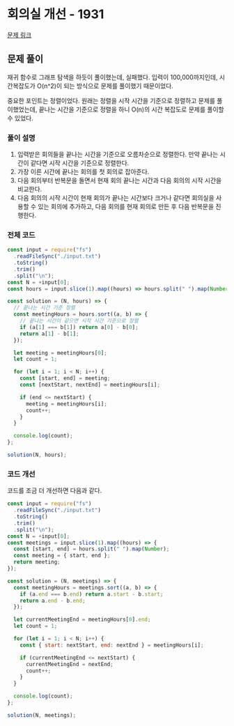 # 회의실 개선 - 1931

[문제 링크](https://www.acmicpc.net/problem/1931)

## 문제 풀이

재귀 함수로 그래프 탐색을 하듯이 풀이했는데, 실패했다. 입력이 100,000까지인데, 시간복잡도가 O(n^2)이 되는 방식으로 문제를 풀이했기 때문이었다.

중요한 포인트는 정렬이었다. 원래는 정렬을 시작 시간을 기준으로 정렬하고 문제를 풀이했었는데, 끝나는 시간을 기준으로 정렬을 하니 O(n)의 시간 복잡도로 문제를 풀이할 수 있었다.

### 풀이 설명

1. 입력받은 회의들을 끝나는 시간을 기준으로 오름차순으로 정렬한다. 만약 끝나는 시간이 같다면 시작 시간을 기준으로 정렬한다.
2. 가장 이른 시간에 끝나는 회의를 첫 회의로 잡아준다.
3. 다음 회의부터 반복문을 돌면서 현재 회의 끝나는 시간과 다음 회의의 시작 시간을 비교한다.
4. 다음 회의의 시작 시간이 현재 회의가 끝나는 시간보다 크거나 같다면 회의실을 사용할 수 있는 회의에 추가하고, 다음 회의를 현재 회의로 만든 후 다음 반복문을 진행한다.

### 전체 코드

```js
const input = require("fs")
  .readFileSync("./input.txt")
  .toString()
  .trim()
  .split("\n");
const N = +input[0];
const hours = input.slice(1).map((hours) => hours.split(" ").map(Number));

const solution = (N, hours) => {
  // 끝나는 시간 기준 정렬
  const meetingHours = hours.sort((a, b) => {
    // 끝나는 시간이 같으면 시작 시간 기준으로 정렬
    if (a[1] === b[1]) return a[0] - b[0];
    return a[1] - b[1];
  });

  let meeting = meetingHours[0];
  let count = 1;

  for (let i = 1; i < N; i++) {
    const [start, end] = meeting;
    const [nextStart, nextEnd] = meetingHours[i];

    if (end <= nextStart) {
      meeting = meetingHours[i];
      count++;
    }
  }

  console.log(count);
};

solution(N, hours);
```

### 코드 개선

코드를 조금 더 개선하면 다음과 같다.

```js
const input = require("fs")
  .readFileSync("./input.txt")
  .toString()
  .trim()
  .split("\n");
const N = +input[0];
const meetings = input.slice(1).map((hours) => {
  const [start, end] = hours.split(" ").map(Number);
  const meeting = { start, end };
  return meeting;
});

const solution = (N, meetings) => {
  const meetingHours = meetings.sort((a, b) => {
    if (a.end === b.end) return a.start - b.start;
    return a.end - b.end;
  });

  let currentMeetingEnd = meetingHours[0].end;
  let count = 1;

  for (let i = 1; i < N; i++) {
    const { start: nextStart, end: nextEnd } = meetingHours[i];

    if (currentMeetingEnd <= nextStart) {
      currentMeetingEnd = nextEnd;
      count++;
    }
  }

  console.log(count);
};

solution(N, meetings);
```
